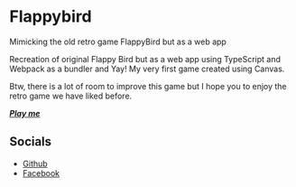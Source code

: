 # Flappybird

Mimicking the old retro game FlappyBird but as a web app

Recreation of original Flappy Bird but as a web app using
TypeScript and Webpack as a bundler and Yay! My very first
game created using Canvas.

Btw, there is a lot of room to improve this game but I hope you
to enjoy the retro game we have liked before.

***[Play me](jxmked.github.io/flappybird/)***

## Socials

- [Github](https://github.com/jxmked)
- [Facebook](https://www.facebook.com/deguia25)
